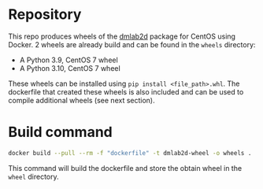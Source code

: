 # Repository
This repo produces wheels of the [dmlab2d](https://github.com/google-deepmind/lab2d) package for CentOS using Docker. 2 wheels are already build and can be found in the `wheels` directory:
- A Python 3.9, CentOS 7 wheel
- A Python 3.10, CentOS 7 wheel

These wheels can be installed using `pip install <file_path>.whl`.
The dockerfile that created these wheels is also included and can be used to compile additional wheels (see next section).

# Build command
```bash
docker build --pull --rm -f "dockerfile" -t dmlab2d-wheel -o wheels .
```
This command will build the dockerfile and store the obtain wheel in the `wheel` directory.